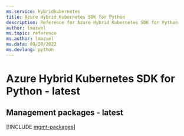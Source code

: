 ```yaml
---
ms.service: hybridkubernetes
title: Azure Hybrid Kubernetes SDK for Python
description: Reference for Azure Hybrid Kubernetes SDK for Python
author: lmazuel
ms.topic: reference
ms.author: lmazuel
ms.data: 09/20/2022
ms.devlang: python
---
```

# Azure Hybrid Kubernetes SDK for Python - latest

## Management packages - latest
[!INCLUDE [mgmt-packages](hybrid-kubernetes-mgmt-index.md)]